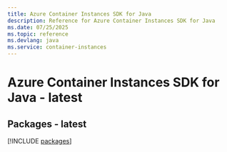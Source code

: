 ```yaml
---
title: Azure Container Instances SDK for Java
description: Reference for Azure Container Instances SDK for Java
ms.date: 07/25/2025
ms.topic: reference
ms.devlang: java
ms.service: container-instances
---
```

# Azure Container Instances SDK for Java - latest
## Packages - latest
[!INCLUDE [packages](container-instances-index.md)]